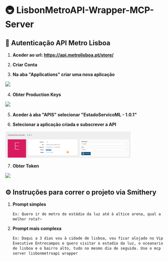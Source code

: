 # 🚇 LisbonMetroAPI-Wrapper-MCP-Server

## 🔐 Autenticação API Metro Lisboa

1. **Aceder ao url: https://api.metrolisboa.pt/store/**

2. **Criar Conta**

3. **Na aba "Applications" criar uma nova aplicação**

<img src="./assets/criar_aplicacao" width="400"/>

4. **Obter Production Keys**

<img src="./assets/gerar_token" width="400"/>

5. **Aceder à aba "APIS" selecionar "EstadoServicoML - 1.0.1"**

6. **Selecionar a aplicação criada e subscrever a API**

<img src="./assets/subscrever_api.png" width="400"/>

7. **Obter Token**

<img src="./assets/token_obtido" width="400"/>


## ⚙️ Instruções para correr o projeto via Smithery
1. **Prompt simples**
    ```
    Ex: Quero ir de metro do estádio da luz até à altice arena, qual a melhor rota?~

2. **Prompt mais complexa**
    ```
    Ex: Daqui a 3 dias vou à cidade de lisboa, vou ficar alojado no Vip Executive Entrecampos e quero visitar o estadio da luz, o oceanario de lisboa e o bairro alto, tudo no mesmo dia de seguida. Use o mcp server lisbonmetroapi wrapper